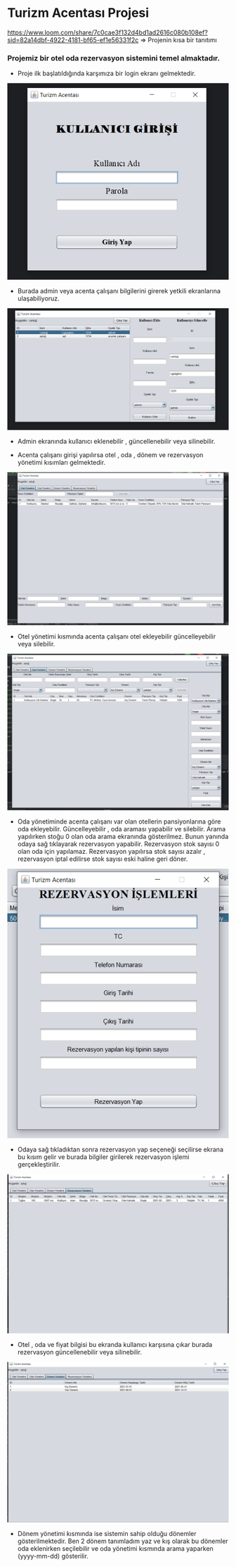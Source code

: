 # Turizm Acentası Projesi


https://www.loom.com/share/7c0cae3f132d4bd1ad2616c080b108ef?sid=82a14dbf-4922-4181-bf65-ef1e56331f2c => Projenin kısa bir tanıtımı


### Projemiz bir otel oda rezervasyon sistemini temel almaktadır.

* Proje ilk başlatıldığında karşımıza bir login ekranı gelmektedir. 

![Login Ekranı](./ScreenShots/21.png)

* Burada admin veya acenta çalışanı bilgilerini girerek yetkili ekranlarına ulaşabiliyoruz.

![Admin Ekranı](./ScreenShots/22.png)

* Admin ekranında kullanıcı eklenebilir , güncellenebilir veya silinebilir.


* Acenta çalışanı girişi yapılırsa otel , oda , dönem ve rezervasyon yönetimi kısımları gelmektedir.

![Otel Yönetimi](./ScreenShots/24.png)

* Otel yönetimi kısmında acenta çalışanı otel ekleyebilir güncelleyebilir veya silebilir.

![Oda Yönetimi ](./ScreenShots/23.png)

* Oda yönetiminde acenta çalışanı var olan otellerin pansiyonlarına göre oda ekleyebilir. Güncelleyebilir , oda araması yapabilir ve silebilir. Arama yapılırken stoğu 0 olan oda arama ekranında gösterilmez. Bunun yanında odaya sağ tıklayarak rezervasyon yapabilir. Rezervasyon stok sayısı 0 olan oda için yapılamaz. Rezervasyon yapılırsa stok sayısı azalır , rezervasyon iptal edilirse stok sayısı eski haline geri döner.

![Rezervasyon Yönetimi](./ScreenShots/25.png)

* Odaya sağ tıkladıktan sonra rezervasyon yap seçeneği seçilirse ekrana bu kısım gelir ve burada bilgiler girilerek rezervasyon işlemi gerçekleştirilir.

![Rezervasyon Yönetimi](./ScreenShots/26.png)

* Otel , oda ve fiyat bilgisi bu ekranda kullanıcı karşısına çıkar burada rezervasyon güncellenebilir veya silinebilir.

![Dönem Yönetimi](./ScreenShots/27.png)

* Dönem yönetimi kısmında ise sistemin sahip olduğu dönemler gösterilmektedir. Ben 2 dönem tanımladım yaz ve kış olarak bu dönemler oda eklenirken seçilebilir ve oda yönetimi kısmında arama yaparken (yyyy-mm-dd) gösterilir.
